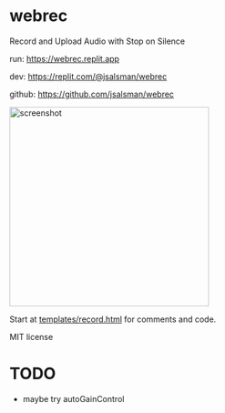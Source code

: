 # webrec
Record and Upload Audio with Stop on Silence

run: https://webrec.replit.app

dev: https://replit.com/@jsalsman/webrec

github: https://github.com/jsalsman/webrec

<img src="https://i.ibb.co/k69t7n5/Screenshot-20231124-005747.png" width=350 alt="screenshot"/>

Start at [templates/record.html](https://github.com/jsalsman/webrec/blob/main/templates/record.html)
for comments and code.

MIT license

# TODO
- maybe try autoGainControl
